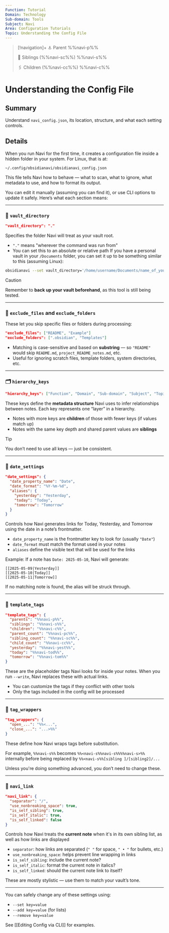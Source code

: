 ```yaml
---
Function: Tutorial
Domain: Technology
Sub-domain: Tools
Subject: Navi
Area: Configuration Tutorials
Topic: Understanding the Config File
---
```

> [!navigation]+
> ⚓ Parent
> %%navi-p%%
> 
> 🔗 Siblings (%%navi-sc%%)
> %%navi-s%%
> 
> 🖇️ Children (%%navi-cc%%)
> %%navi-c%%

# Understanding the Config File

## Summary
Understand `navi_config.json`, its location, structure, and what each setting controls.

## Details

When you run Navi for the first time, it creates a configuration file inside a hidden folder in your system. For Linux, that is at:

```
~/.config/obsidianavi/obsidianavi_config.json
```

This file tells Navi how to behave — what to scan, what to ignore, what metadata to use, and how to format its output.

You can edit it manually (assuming you can find it), or use CLI options to update it safely. Here’s what each section means:

---

### 🔁 `vault_directory`

```json
"vault_directory": "."
```

Specifies the folder Navi will treat as your vault root.  
- `"."` means "wherever the command was run from"
- You can set this to an absolute or relative path
If you have a personal vault in your `/Documents` folder, you can set it up to be something similar to this (assuming Linux):

```bash
obsidianavi --set vault_directory='/home/username/Documents/name_of_your_vault'
```

> [!caution]
> Remember to **back up your vault beforehand**, as this tool is still being tested.

---

### 🧼 `exclude_files` and `exclude_folders`

These let you skip specific files or folders during processing:

```json
"exclude_files": ["README", "Example"]
"exclude_folders": [".obsidian", "Templates"]
```

- Matching is case-sensitive and based on **substring** — so `"README"` would skip `README.md`, `project_README_notes.md`, etc.
- Useful for ignoring scratch files, template folders, system directories, etc.

---

### 🗂 `hierarchy_keys`

```json
"hierarchy_keys": ["Function", "Domain", "Sub-domain", "Subject", "Topic", "Aspect", "Detail", "Facet"]
```

These keys define the **metadata structure** Navi uses to infer relationships between notes. Each key represents one “layer” in a hierarchy.

- Notes with more keys are **children** of those with fewer keys (if values match up)
- Notes with the same key depth and shared parent values are **siblings**

> [!tip]
> You don’t need to use all keys — just be consistent.
---

### 📅 `date_settings`

```json
"date_settings": {
  "date_property_name": "Date",
  "date_format": "%Y-%m-%d",
  "aliases": {
    "yesterday": "Yesterday",
    "today": "Today",
    "tomorrow": "Tomorrow"
  }
}
```

Controls how Navi generates links for Today, Yesterday, and Tomorrow using the date in a note’s frontmatter.

- `date_property_name` is the frontmatter key to look for (usually `"Date"`)
- `date_format` must match the format used in your notes
- `aliases` define the visible text that will be used for the links

Example:
If a note has `Date: 2025-05-10`, Navi will generate:

```
[[2025-05-09|Yesterday]]
[[2025-05-10|Today]]
[[2025-05-11|Tomorrow]]
```

If no matching note is found, the alias will be struck through.

---

### 🧩 `template_tags`

```json
"template_tags": {
  "parents": "%%​navi-p%%​",
  "siblings": "%%​navi-s%%​",
  "children": "%%​navi-c%%​",
  "parent_count": "%%​navi-pc%%​",
  "sibling_count": "%%​navi-sc%%​",
  "child_count": "%%​navi-cc%%​",
  "yesterday": "%%​navi-yest%%​",
  "today": "%%​navi-tod%%​",
  "tomorrow": "%%​navi-tom%%​"
}
```

These are the placeholder tags Navi looks for inside your notes. When you run `--write`, Navi replaces these with actual links.

- You can customize the tags if they conflict with other tools
- Only the tags included in the config will be processed

---

### 🧱 `tag_wrappers`

```json
"tag_wrappers": {
  "open_...": "%%​<...",
  "close_...": "...>%%​"
}
```

These define how Navi wraps tags before substitution.

For example, `%%​navi-s%%​` becomes `%%​<navi-s%%​navi-s%%​%%​navi-s>%%​` internally before being replaced by `%%​<navi-s%%​[sibling ]/[sibling2]/...`

Unless you're doing something advanced, you don’t need to change these.

---

### 🧭 `navi_link`

```json
"navi_link": {
  "separator": "/",
  "use_nonbreaking_space": true,
  "is_self_sibling": true,
  "is_self_italic": true,
  "is_self_linked": false
}
```

Controls how Navi treats the **current note** when it's in its own sibling list, as well as how links are displayed

- `separator`: how links are separated (`" "` for space, `" • "` for bullets, etc.)
- `use_nonbreaking_space`: helps prevent line wrapping in links
- `is_self_sibling`: include the current note?
- `is_self_italic`: format the current note in italics?
- `is_self_linked`: should the current note link to itself?

These are mostly stylistic — use them to match your vault’s tone.

---

You can safely change any of these settings using:
- `--set key=value`
- `--add key=value` (for lists)
- `--remove key=value`

See [[Editing Config via CLI]] for examples.
